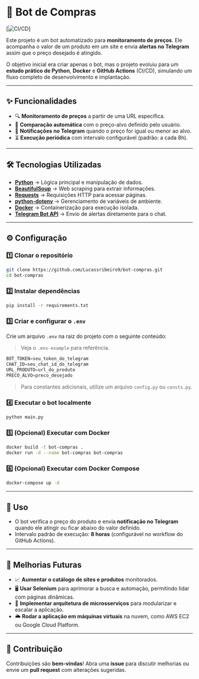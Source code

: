 # 🛒 Bot de Compras

[![CI/CD](https://github.com/Lucassribeiro9/bot-compras/actions/workflows/scheduled_run.yml/badge.svg)]

Este projeto é um bot automatizado para **monitoramento de preços**.
Ele acompanha o valor de um produto em um site e envia **alertas no Telegram** assim que o preço desejado é atingido.

O objetivo inicial era criar apenas o bot, mas o projeto evoluiu para um **estudo prático de Python**, **Docker** e **GitHub Actions** (CI/CD), simulando um fluxo completo de desenvolvimento e implantação.

---

## ✨ Funcionalidades

- 🔍 **Monitoramento de preços** a partir de uma URL específica.
- 🎯 **Comparação automática** com o preço-alvo definido pelo usuário.
- 📲 **Notificações no Telegram** quando o preço for igual ou menor ao alvo.
- ⏳ **Execução periódica** com intervalo configurável (padrão: a cada 8h).

---

## 🛠 Tecnologias Utilizadas

- **[Python](https://www.python.org/)** → Lógica principal e manipulação de dados.
- **[BeautifulSoup](https://www.crummy.com/software/BeautifulSoup/)** → Web scraping para extrair informações.
- **[Requests](https://docs.python-requests.org/)** → Requisições HTTP para acessar páginas.
- **[python-dotenv](https://pypi.org/project/python-dotenv/)** → Gerenciamento de variáveis de ambiente.
- **[Docker](https://www.docker.com/)** → Containerização para execução isolada.
- **[Telegram Bot API](https://core.telegram.org/bots/api)** → Envio de alertas diretamente para o chat.

---

## ⚙️ Configuração

### 1️⃣ Clonar o repositório

```bash
git clone https://github.com/Lucassribeiro9/bot-compras.git
cd bot-compras
```

### 2️⃣ Instalar dependências

```bash
pip install -r requirements.txt
```

### 3️⃣ Criar e configurar o `.env`

Crie um arquivo `.env` na raiz do projeto com o seguinte conteúdo:

> Veja o `.env-example` para referência.

```python
BOT_TOKEN=seu_token_do_telegram
CHAT_ID=seu_chat_id_do_telegram
URL_PRODUTO=url_do_produto
PRECO_ALVO=preco_desejado
```

> Para constantes adicionais, utilize um arquivo `config.py` ou `consts.py`.

### 4️⃣ Executar o bot localmente

```bash
python main.py
```

### 5️⃣ (Opcional) Executar com Docker

```bash
docker build -t bot-compras .
docker run -d --name bot-compras bot-compras
```

### 6️⃣ (Opcional) Executar com Docker Compose

```bash
docker-compose up -d
```

---

## 🚀 Uso

- O bot verifica o preço do produto e envia **notificação no Telegram** quando ele atingir ou ficar abaixo do valor definido.
- Intervalo padrão de execução: **8 horas** (configurável no workflow do GitHub Actions).

---

## 📌 Melhorias Futuras

- 📈 **Aumentar o catálogo de sites e produtos** monitorados.
- 🖥 **Usar Selenium** para aprimorar a busca e automação, permitindo lidar com páginas dinâmicas.
- 🧩 **Implementar arquitetura de microsserviços** para modularizar e escalar a aplicação.
- 🌥 **Rodar a aplicação em máquinas virtuais** na nuvem, como AWS EC2 ou Google Cloud Platform.

---

## 🤝 Contribuição

Contribuições são **bem-vindas**!
Abra uma **issue** para discutir melhorias ou envie um **pull request** com alterações sugeridas.
